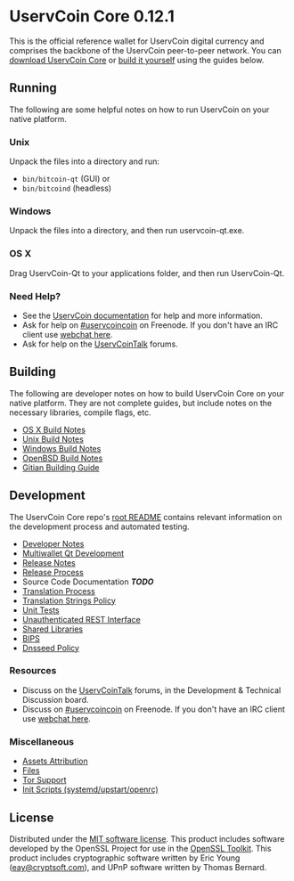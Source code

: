 UservCoin Core 0.12.1
=====================

This is the official reference wallet for UservCoin digital currency and comprises the backbone of the UservCoin peer-to-peer network. You can [download UservCoin Core](https://www.uservcoin.site/downloads/) or [build it yourself](#building) using the guides below.

Running
---------------------
The following are some helpful notes on how to run UservCoin on your native platform.

### Unix

Unpack the files into a directory and run:

- `bin/bitcoin-qt` (GUI) or
- `bin/bitcoind` (headless)

### Windows

Unpack the files into a directory, and then run uservcoin-qt.exe.

### OS X

Drag UservCoin-Qt to your applications folder, and then run UservCoin-Qt.

### Need Help?

* See the [UservCoin documentation](https://uservcoincoin.atlassian.net/wiki/display/DOC)
for help and more information.
* Ask for help on [#uservcoincoin](http://webchat.freenode.net?channels=uservcoincoin) on Freenode. If you don't have an IRC client use [webchat here](http://webchat.freenode.net?channels=uservcoincoin).
* Ask for help on the [UservCoinTalk](https://uservcointalk.org/) forums.

Building
---------------------
The following are developer notes on how to build UservCoin Core on your native platform. They are not complete guides, but include notes on the necessary libraries, compile flags, etc.

- [OS X Build Notes](build-osx.md)
- [Unix Build Notes](build-unix.md)
- [Windows Build Notes](build-windows.md)
- [OpenBSD Build Notes](build-openbsd.md)
- [Gitian Building Guide](gitian-building.md)

Development
---------------------
The UservCoin Core repo's [root README](/README.md) contains relevant information on the development process and automated testing.

- [Developer Notes](developer-notes.md)
- [Multiwallet Qt Development](multiwallet-qt.md)
- [Release Notes](release-notes.md)
- [Release Process](release-process.md)
- Source Code Documentation ***TODO***
- [Translation Process](translation_process.md)
- [Translation Strings Policy](translation_strings_policy.md)
- [Unit Tests](unit-tests.md)
- [Unauthenticated REST Interface](REST-interface.md)
- [Shared Libraries](shared-libraries.md)
- [BIPS](bips.md)
- [Dnsseed Policy](dnsseed-policy.md)

### Resources
* Discuss on the [UservCoinTalk](https://uservcointalk.org/) forums, in the Development & Technical Discussion board.
* Discuss on [#uservcoincoin](http://webchat.freenode.net/?channels=uservcoincoin) on Freenode. If you don't have an IRC client use [webchat here](http://webchat.freenode.net/?channels=uservcoincoin).

### Miscellaneous
- [Assets Attribution](assets-attribution.md)
- [Files](files.md)
- [Tor Support](tor.md)
- [Init Scripts (systemd/upstart/openrc)](init.md)

License
---------------------
Distributed under the [MIT software license](http://www.opensource.org/licenses/mit-license.php).
This product includes software developed by the OpenSSL Project for use in the [OpenSSL Toolkit](https://www.openssl.org/). This product includes
cryptographic software written by Eric Young ([eay@cryptsoft.com](mailto:eay@cryptsoft.com)), and UPnP software written by Thomas Bernard.
